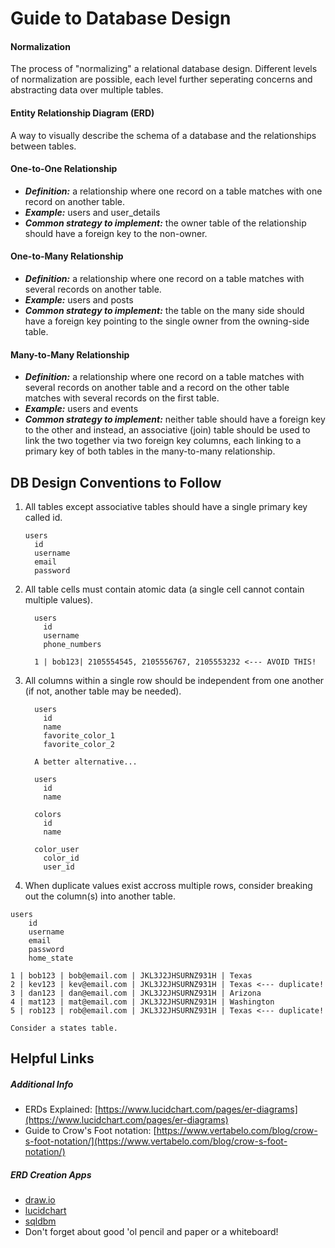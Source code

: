 # Guide to Database Design

#### Normalization

The process of "normalizing" a relational database design. Different levels of normalization are possible, each level further seperating concerns and abstracting data over multiple tables.

#### Entity Relationship Diagram (ERD)

A way to visually describe the schema of a database and the relationships between tables.

#### One-to-One Relationship
- ***Definition:*** a relationship where one record on a table matches with one record on another table.
- ***Example:*** users and user_details
- ***Common strategy to implement:*** the owner table of the relationship should have a foreign key to the non-owner.

#### One-to-Many Relationship

- ***Definition:*** a relationship where one record on a table matches with several records on another table.
- ***Example:*** users and posts
- ***Common strategy to implement:*** the table on the many side should have a foreign key pointing to the single owner from the owning-side table.

#### Many-to-Many Relationship

- ***Definition:*** a relationship where one record on a table matches with several records on another table and a record on the other table matches with several records on the first table.
- ***Example:*** users and events
- ***Common strategy to implement:*** neither table should have a foreign key to the other and instead, an associative (join) table should be used to link the two together via two foreign key columns, each linking to a primary key of both tables in the many-to-many relationship.

<div style="page-break-after: always;"></div>

## DB Design Conventions to Follow

1. All tables except associative tables should have a single primary key called id.

   ```
   users
     id
     username
     email
     password
   ```

2. All table cells must contain atomic data (a single cell cannot contain multiple values).

   ```
     users
       id
       username
       phone_numbers
                                               
     1 | bob123| 2105554545, 2105556767, 2105553232 <--- AVOID THIS!
   ```


3. All columns within a single row should be independent from one another (if not, another table may be needed).

   ```
     users
       id
       name
       favorite_color_1
       favorite_color_2
   
     A better alternative...
   
     users           
       id
       name
   
     colors
       id
       name
   
     color_user
       color_id
       user_id
   ```

4. When duplicate values exist accross multiple rows, consider breaking out the column(s) into another table.

  ```
  users
      id
      username
      email
      password
      home_state

  1 | bob123 | bob@email.com | JKL3J2JHSURNZ931H | Texas
  2 | kev123 | kev@email.com | JKL3J2JHSURNZ931H | Texas <--- duplicate!
  3 | dan123 | dan@email.com | JKL3J2JHSURNZ931H | Arizona
  4 | mat123 | mat@email.com | JKL3J2JHSURNZ931H | Washington
  5 | rob123 | rob@email.com | JKL3J2JHSURNZ931H | Texas <--- duplicate!

  Consider a states table.
 ```

## Helpful Links

##### Additional Info

- ERDs Explained: [https://www.lucidchart.com/pages/er-diagrams](https://www.lucidchart.com/pages/er-diagrams)
- Guide to Crow's Foot notation: [https://www.vertabelo.com/blog/crow-s-foot-notation/](https://www.vertabelo.com/blog/crow-s-foot-notation/)

##### ERD Creation Apps

- [draw.io](https://app.diagrams.net/)
- [lucidchart](https://www.lucidchart.com)
- [sqldbm](https://sqldbm.com)
- Don't forget about good 'ol pencil and paper or a whiteboard!
	